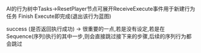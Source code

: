 AI的行为树中Tasks->ResetPlayer节点可展开ReceiveExecute事件用于新建行为任务
Finish Execute即完成(退出该行为蓝图)

success (是否返回执行成功) -> 很重要的一点,若是没有设定,若是在Sequence(序列)执行的其中一步,则会直接跳过接下来的步骤,后续的序列行为都会跳过